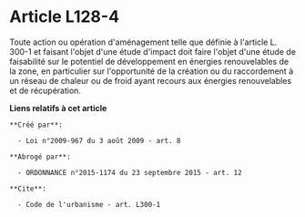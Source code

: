 # Article L128-4

Toute action ou opération d'aménagement telle que définie à l'article L. 300-1 et faisant l'objet d'une étude d'impact doit
faire l'objet d'une étude de faisabilité sur le potentiel de développement en énergies renouvelables de la zone, en
particulier sur l'opportunité de la création ou du raccordement à un réseau de chaleur ou de froid ayant recours aux énergies
renouvelables et de récupération.

**Liens relatifs à cet article**

	**Créé par**:

	  - Loi n°2009-967 du 3 août 2009 - art. 8

	**Abrogé par**:

	  - ORDONNANCE n°2015-1174 du 23 septembre 2015 - art. 12

	**Cite**:

	  - Code de l'urbanisme - art. L300-1
